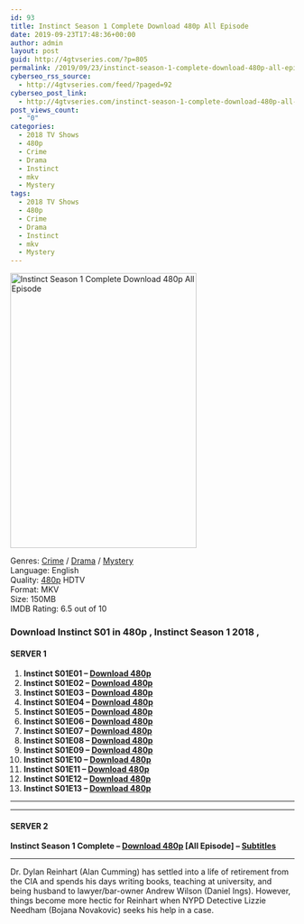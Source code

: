 ```yaml
---
id: 93
title: Instinct Season 1 Complete Download 480p All Episode
date: 2019-09-23T17:48:36+00:00
author: admin
layout: post
guid: http://4gtvseries.com/?p=805
permalink: /2019/09/23/instinct-season-1-complete-download-480p-all-episode-2/
cyberseo_rss_source:
  - http://4gtvseries.com/feed/?paged=92
cyberseo_post_link:
  - http://4gtvseries.com/instinct-season-1-complete-download-480p-all-episode/
post_views_count:
  - "0"
categories:
  - 2018 TV Shows
  - 480p
  - Crime
  - Drama
  - Instinct
  - mkv
  - Mystery
tags:
  - 2018 TV Shows
  - 480p
  - Crime
  - Drama
  - Instinct
  - mkv
  - Mystery
---
```

<img loading="lazy" class="aligncenter" src="https://2.bp.blogspot.com/-bDDx1Y4O_B0/XYkECH7KLvI/AAAAAAAAAIA/LDuJrczLtucVNxmOCo7-lAmUrZ8jkx0TQCK4BGAYYCw/s1600/Instinct%2BSeason%2B1.jpg" alt="Instinct Season 1 Complete Download 480p All Episode" width="330" height="488" />

Genres: <a href="http://4gtvseries.com/tag/crime/" data-wpel-link="internal">Crime</a> /&nbsp;<a href="http://4gtvseries.com/tag/drama/" data-wpel-link="internal">Drama</a> / <a href="http://4gtvseries.com/tag/mystery/" data-wpel-link="internal">Mystery</a>  
Language: English  
Quality:&nbsp;<a href="http://4gtvseries.com/tag/480p/" data-wpel-link="internal">480p</a>&nbsp;HDTV  
Format: MKV  
Size: 150MB  
IMDB Rating: 6.5 out of 10

### **Download Instinct S01 in 480p , Instinct Season 1 2018 ,&nbsp;**

#### <span><strong>SERVER 1</strong></span>

  1. **Instinct S01E01 – <a href="http://slink.dl480p.xyz/s8Oc" data-wpel-link="external" target="_blank" rel="nofollow external noopener noreferrer" class="wpel-icon-left"><i class="wpel-icon fa fa-download" aria-hidden="true"></i>Download 480p</a>**
  2. **Instinct S01E02 – <a href="http://slink.dl480p.xyz/ukZCB" data-wpel-link="external" target="_blank" rel="nofollow external noopener noreferrer" class="wpel-icon-left"><i class="wpel-icon fa fa-download" aria-hidden="true"></i>Download 480p</a>**
  3. **Instinct S01E03 – <a href="http://slink.dl480p.xyz/C8ub1Dg" data-wpel-link="external" target="_blank" rel="nofollow external noopener noreferrer" class="wpel-icon-left"><i class="wpel-icon fa fa-download" aria-hidden="true"></i>Download 480p</a>**
  4. **Instinct S01E04 – <a href="http://slink.dl480p.xyz/ceoGq7kS" data-wpel-link="external" target="_blank" rel="nofollow external noopener noreferrer" class="wpel-icon-left"><i class="wpel-icon fa fa-download" aria-hidden="true"></i>Download 480p</a>**
  5. **Instinct S01E05 – <a href="http://slink.dl480p.xyz/oRPm" data-wpel-link="external" target="_blank" rel="nofollow external noopener noreferrer" class="wpel-icon-left"><i class="wpel-icon fa fa-download" aria-hidden="true"></i>Download 480p</a>**
  6. **Instinct S01E06 – <a href="http://slink.dl480p.xyz/wddF" data-wpel-link="external" target="_blank" rel="nofollow external noopener noreferrer" class="wpel-icon-left"><i class="wpel-icon fa fa-download" aria-hidden="true"></i>Download 480p</a>**
  7. **Instinct S01E07 – <a href="http://slink.dl480p.xyz/yxUaOZqx" data-wpel-link="external" target="_blank" rel="nofollow external noopener noreferrer" class="wpel-icon-left"><i class="wpel-icon fa fa-download" aria-hidden="true"></i>Download 480p</a>**
  8. **Instinct S01E08 – <a href="http://slink.dl480p.xyz/8yJqnq" data-wpel-link="external" target="_blank" rel="nofollow external noopener noreferrer" class="wpel-icon-left"><i class="wpel-icon fa fa-download" aria-hidden="true"></i>Download 480p</a>**
  9. **Instinct S01E09 – <a href="http://slink.dl480p.xyz/sw8LBAg" data-wpel-link="external" target="_blank" rel="nofollow external noopener noreferrer" class="wpel-icon-left"><i class="wpel-icon fa fa-download" aria-hidden="true"></i>Download 480p</a>**
 10. **Instinct S01E10 – <a href="http://slink.dl480p.xyz/DwmVT" data-wpel-link="external" target="_blank" rel="nofollow external noopener noreferrer" class="wpel-icon-left"><i class="wpel-icon fa fa-download" aria-hidden="true"></i>Download 480p</a>**
 11. **Instinct S01E11 – <a href="http://slink.dl480p.xyz/IqzH" data-wpel-link="external" target="_blank" rel="nofollow external noopener noreferrer" class="wpel-icon-left"><i class="wpel-icon fa fa-download" aria-hidden="true"></i>Download 480p</a>**
 12. **Instinct S01E12 – <a href="http://slink.dl480p.xyz/QNYYnzSi" data-wpel-link="external" target="_blank" rel="nofollow external noopener noreferrer" class="wpel-icon-left"><i class="wpel-icon fa fa-download" aria-hidden="true"></i>Download 480p</a>**
 13. **Instinct S01E13 – <a href="http://slink.dl480p.xyz/8XZ7c9I" data-wpel-link="external" target="_blank" rel="nofollow external noopener noreferrer" class="wpel-icon-left"><i class="wpel-icon fa fa-download" aria-hidden="true"></i>Download 480p</a>**

* * *

* * *

#### <span><strong>SERVER 2</strong></span>

**Instinct Season 1 Complete – <a href="http://dl480p.xyz/566/" data-wpel-link="external" target="_blank" rel="nofollow external noopener noreferrer" class="wpel-icon-left"><i class="wpel-icon fa fa-download" aria-hidden="true"></i>Download 480p</a> [All Episode] – <a href="https://subscene.com/subtitles/instinct-first-season" data-wpel-link="external" target="_blank" rel="nofollow external noopener noreferrer" class="wpel-icon-left"><i class="wpel-icon fa fa-download" aria-hidden="true"></i>Subtitles</a>**

* * *

Dr. Dylan Reinhart (Alan Cumming) has settled into a life of retirement from the CIA and spends his days writing books, teaching at university, and being husband to lawyer/bar-owner Andrew Wilson (Daniel Ings). However, things become more hectic for Reinhart when NYPD Detective Lizzie Needham (Bojana Novakovic) seeks his help in a case.

<div align="center">
</div>